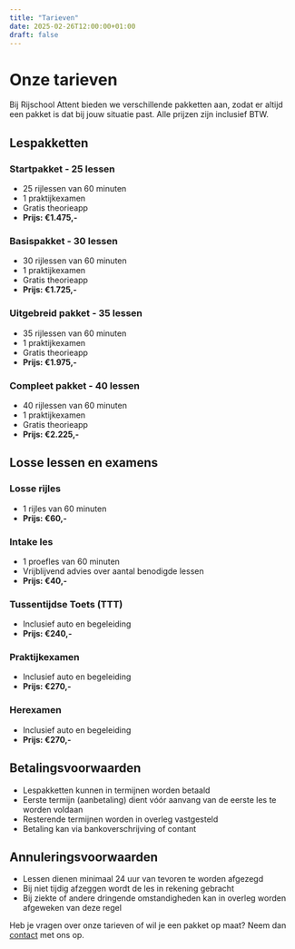 ```yaml
---
title: "Tarieven"
date: 2025-02-26T12:00:00+01:00
draft: false
---
```


# Onze tarieven

Bij Rijschool Attent bieden we verschillende pakketten aan, zodat er altijd een pakket is dat bij jouw situatie past. Alle prijzen zijn inclusief BTW.

## Lespakketten

### Startpakket - 25 lessen
- 25 rijlessen van 60 minuten
- 1 praktijkexamen
- Gratis theorieapp
- **Prijs: €1.475,-**

### Basispakket - 30 lessen
- 30 rijlessen van 60 minuten
- 1 praktijkexamen
- Gratis theorieapp
- **Prijs: €1.725,-**

### Uitgebreid pakket - 35 lessen
- 35 rijlessen van 60 minuten
- 1 praktijkexamen
- Gratis theorieapp
- **Prijs: €1.975,-**

### Compleet pakket - 40 lessen
- 40 rijlessen van 60 minuten
- 1 praktijkexamen
- Gratis theorieapp
- **Prijs: €2.225,-**

## Losse lessen en examens

### Losse rijles
- 1 rijles van 60 minuten
- **Prijs: €60,-**

### Intake les
- 1 proefles van 60 minuten
- Vrijblijvend advies over aantal benodigde lessen
- **Prijs: €40,-**

### Tussentijdse Toets (TTT)
- Inclusief auto en begeleiding
- **Prijs: €240,-**

### Praktijkexamen
- Inclusief auto en begeleiding
- **Prijs: €270,-**

### Herexamen
- Inclusief auto en begeleiding
- **Prijs: €270,-**

## Betalingsvoorwaarden

- Lespakketten kunnen in termijnen worden betaald
- Eerste termijn (aanbetaling) dient vóór aanvang van de eerste les te worden voldaan
- Resterende termijnen worden in overleg vastgesteld
- Betaling kan via bankoverschrijving of contant

## Annuleringsvoorwaarden

- Lessen dienen minimaal 24 uur van tevoren te worden afgezegd
- Bij niet tijdig afzeggen wordt de les in rekening gebracht
- Bij ziekte of andere dringende omstandigheden kan in overleg worden afgeweken van deze regel

Heb je vragen over onze tarieven of wil je een pakket op maat? Neem dan [contact](/contact/) met ons op.
